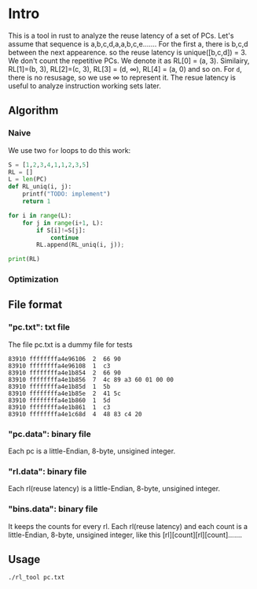 # Intro
This is a tool in rust to analyze the reuse latency of a set of PCs.
Let's assume that sequence is a,b,c,d,a,a,b,c,e.......
For the first a, there is b,c,d between the next appearence. so the reuse latency is unique([b,c,d]) = 3. We don't count the repetitive PCs. We denote it as RL[0] = (a, 3).
Similairy,  RL[1]=(b, 3), RL[2]=(c, 3), RL[3] = (d, ∞), RL[4] = (a, 0) and so on. For `d`, there is no resusage, so we use ∞ to represent it.
The resue latency is useful to analyze instruction working sets later.

## Algorithm

### Naive
We use two `for` loops to do this work:
```python
S = [1,2,3,4,1,1,2,3,5]
RL = []
L = len(PC)
def RL_uniq(i, j):
    printf("TODO: implement")
    return 1

for i in range(L):
    for j in range(i+1, L):
        if S[i]!=S[j]:
            continue
        RL.append(RL_uniq(i, j));

print(RL)
```

### Optimization


## File format


### "pc.txt": txt file
The file pc.txt is a dummy file for tests
```
83910 ffffffffa4e96106  2  66 90
83910 ffffffffa4e96108  1  c3
83910 ffffffffa4e1b854  2  66 90
83910 ffffffffa4e1b856  7  4c 89 a3 60 01 00 00
83910 ffffffffa4e1b85d  1  5b
83910 ffffffffa4e1b85e  2  41 5c
83910 ffffffffa4e1b860  1  5d
83910 ffffffffa4e1b861  1  c3
83910 ffffffffa4e1c68d  4  48 83 c4 20
```
### "pc.data": binary file
Each pc is a little-Endian, 8-byte, unsigined integer. 
### "rl.data": binary file
Each rl(reuse latency) is a little-Endian, 8-byte, unsigined integer. 

### "bins.data": binary file
It keeps the counts for every rl. Each rl(reuse latency) and each count is a little-Endian, 8-byte, unsigined integer, like this  [rl][count][rl][count].......
## Usage
```
./rl_tool pc.txt
```
